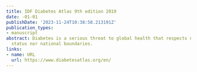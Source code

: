 ```yaml
---
title: IDF Diabetes Atlas 9th edition 2019
date: -01-01
publishDate: '2023-11-24T10:38:58.213191Z'
publication_types:
- manuscript
abstract: Diabetes is a serious threat to global health that respects neither socioeconomic
  status nor national boundaries.
links:
- name: URL
  url: https://www.diabetesatlas.org/en/
---
```

